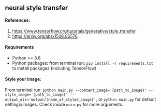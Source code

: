 ## neural style transfer

#### References:<br>
1. https://www.tensorflow.org/tutorials/generative/style_transfer
2. https://arxiv.org/abs/1508.06576

#### Requirements<br>
* Python >= 3.6
* Python packages: from terminal run: `pip install -r requirements.txt` to install packages (including TensorFlow)

#### Style your image:<br>
From terminal run: `python main.py --content_image='{path_to_image}' --style_image='{path_to_image}' --output_dir='output/{name_of_styled_image}'`, or `python main.py` for default settings/images. Check inside `main.py` for more arguments.
